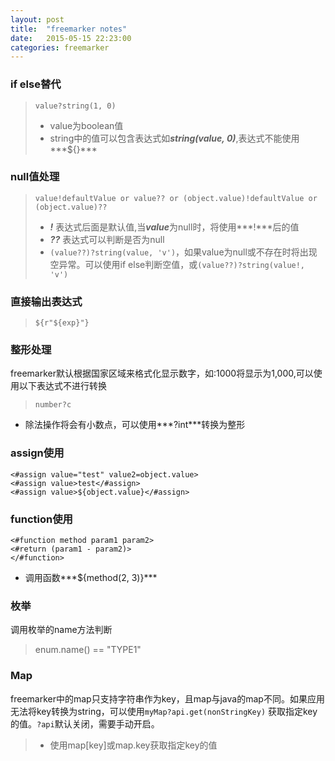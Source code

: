 ```yaml
---
layout: post
title:  "freemarker notes"
date:   2015-05-15 22:23:00
categories: freemarker
---
```

### if else替代

> `value?string(1, 0)`
>
> + value为boolean值  
> + string中的值可以包含表达式如***string(value, 0)***,表达式不能使用***${}***

### null值处理

> `value!defaultValue or value?? or (object.value)!defaultValue or (object.value)??`
>
> + ***!*** 表达式后面是默认值,当***value***为null时，将使用***!***后的值  
> + ***??*** 表达式可以判断是否为null
> + `(value??)?string(value, 'v')`，如果value为null或不存在时将出现空异常。可以使用if else判断空值，或`(value??)?string(value!, 'v')`

### 直接输出表达式

> `${r"${exp}"}`

### 整形处理
freemarker默认根据国家区域来格式化显示数字，如:1000将显示为1,000,可以使用以下表达式不进行转换

> `number?c`

* 除法操作将会有小数点，可以使用***?int***转换为整形

### assign使用

	<#assign value="test" value2=object.value>
	<#assign value>test</#assign>
	<#assign value>${object.value}</#assign>

### function使用

	<#function method param1 param2>
	<#return (param1 - param2)>  
	</#function>

+ 调用函数***${method(2, 3)}***

### 枚举
调用枚举的name方法判断

> enum.name() == "TYPE1"

### Map
freemarker中的map只支持字符串作为key，且map与java的map不同。如果应用无法将key转换为string，可以使用`myMap?api.get(nonStringKey)`
获取指定key的值。`?api`默认关闭，需要手动开启。

> + 使用map[key]或map.key获取指定key的值
